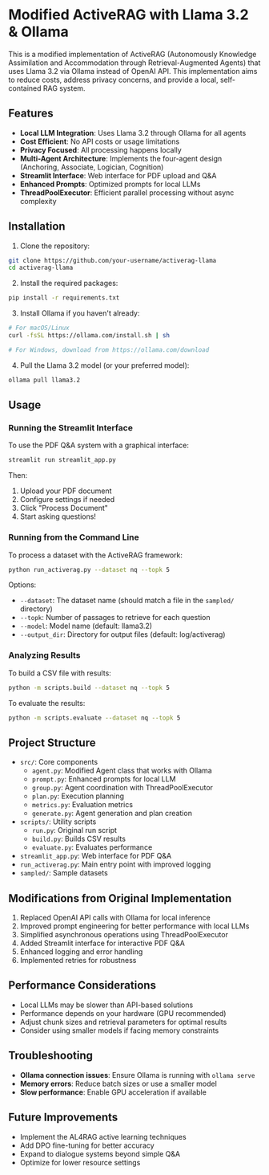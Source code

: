 # Modified ActiveRAG with Llama 3.2 & Ollama

This is a modified implementation of ActiveRAG (Autonomously Knowledge Assimilation and Accommodation through Retrieval-Augmented Agents) that uses Llama 3.2 via Ollama instead of OpenAI API. This implementation aims to reduce costs, address privacy concerns, and provide a local, self-contained RAG system.

## Features

- **Local LLM Integration**: Uses Llama 3.2 through Ollama for all agents
- **Cost Efficient**: No API costs or usage limitations
- **Privacy Focused**: All processing happens locally
- **Multi-Agent Architecture**: Implements the four-agent design (Anchoring, Associate, Logician, Cognition)
- **Streamlit Interface**: Web interface for PDF upload and Q&A
- **Enhanced Prompts**: Optimized prompts for local LLMs
- **ThreadPoolExecutor**: Efficient parallel processing without async complexity

## Installation

1. Clone the repository:

```bash
git clone https://github.com/your-username/activerag-llama
cd activerag-llama
```

2. Install the required packages:

```bash
pip install -r requirements.txt
```

3. Install Ollama if you haven't already:

```bash
# For macOS/Linux
curl -fsSL https://ollama.com/install.sh | sh

# For Windows, download from https://ollama.com/download
```

4. Pull the Llama 3.2 model (or your preferred model):

```bash
ollama pull llama3.2
```

## Usage

### Running the Streamlit Interface

To use the PDF Q&A system with a graphical interface:

```bash
streamlit run streamlit_app.py
```

Then:
1. Upload your PDF document
2. Configure settings if needed
3. Click "Process Document"
4. Start asking questions!

### Running from the Command Line

To process a dataset with the ActiveRAG framework:

```bash
python run_activerag.py --dataset nq --topk 5
```

Options:
- `--dataset`: The dataset name (should match a file in the `sampled/` directory)
- `--topk`: Number of passages to retrieve for each question
- `--model`: Model name (default: llama3.2)
- `--output_dir`: Directory for output files (default: log/activerag)

### Analyzing Results

To build a CSV file with results:

```bash
python -m scripts.build --dataset nq --topk 5
```

To evaluate the results:

```bash
python -m scripts.evaluate --dataset nq --topk 5
```

## Project Structure

- `src/`: Core components
  - `agent.py`: Modified Agent class that works with Ollama
  - `prompt.py`: Enhanced prompts for local LLM
  - `group.py`: Agent coordination with ThreadPoolExecutor
  - `plan.py`: Execution planning
  - `metrics.py`: Evaluation metrics
  - `generate.py`: Agent generation and plan creation
- `scripts/`: Utility scripts
  - `run.py`: Original run script
  - `build.py`: Builds CSV results
  - `evaluate.py`: Evaluates performance
- `streamlit_app.py`: Web interface for PDF Q&A
- `run_activerag.py`: Main entry point with improved logging
- `sampled/`: Sample datasets

## Modifications from Original Implementation

1. Replaced OpenAI API calls with Ollama for local inference
2. Improved prompt engineering for better performance with local LLMs
3. Simplified asynchronous operations using ThreadPoolExecutor
4. Added Streamlit interface for interactive PDF Q&A
5. Enhanced logging and error handling
6. Implemented retries for robustness

## Performance Considerations

- Local LLMs may be slower than API-based solutions
- Performance depends on your hardware (GPU recommended)
- Adjust chunk sizes and retrieval parameters for optimal results
- Consider using smaller models if facing memory constraints

## Troubleshooting

- **Ollama connection issues**: Ensure Ollama is running with `ollama serve`
- **Memory errors**: Reduce batch sizes or use a smaller model
- **Slow performance**: Enable GPU acceleration if available

## Future Improvements

- Implement the AL4RAG active learning techniques
- Add DPO fine-tuning for better accuracy
- Expand to dialogue systems beyond simple Q&A
- Optimize for lower resource settings
